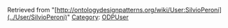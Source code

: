 Retrieved from "[http://ontologydesignpatterns.org/wiki/User:SilvioPeroni](../User/SilvioPeroni)"
 [Category](http://ontologydesignpatterns.org/wiki/Special:Categories "Special:Categories"): [ODPUser](../Category/ODPUser "Category:ODPUser")